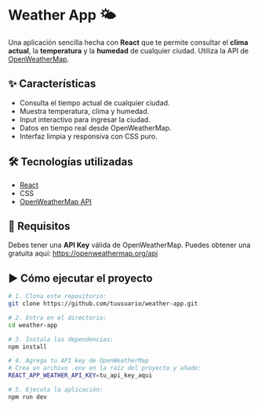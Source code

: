 # Weather App 🌤️

Una aplicación sencilla hecha con **React** que te permite consultar el **clima actual**, la **temperatura** y la **humedad** de cualquier ciudad. Utiliza la API de [OpenWeatherMap](https://openweathermap.org/api).

## ✨ Características

- Consulta el tiempo actual de cualquier ciudad.
- Muestra temperatura, clima y humedad.
- Input interactivo para ingresar la ciudad.
- Datos en tiempo real desde OpenWeatherMap.
- Interfaz limpia y responsiva con CSS puro.

## 🛠️ Tecnologías utilizadas

- [React](https://reactjs.org/)
- CSS
- [OpenWeatherMap API](https://openweathermap.org/api)

## 🔑 Requisitos

Debes tener una **API Key** válida de OpenWeatherMap. Puedes obtener una gratuita aquí: https://openweathermap.org/api

## ▶️ Cómo ejecutar el proyecto

```bash
# 1. Clona este repositorio:
git clone https://github.com/tuusuario/weather-app.git

# 2. Entra en el directorio:
cd weather-app

# 3. Instala las dependencias:
npm install

# 4. Agrega tu API key de OpenWeatherMap
# Crea un archivo .env en la raíz del proyecto y añade:
REACT_APP_WEATHER_API_KEY=tu_api_key_aqui

# 5. Ejecuta la aplicación:
npm run dev
